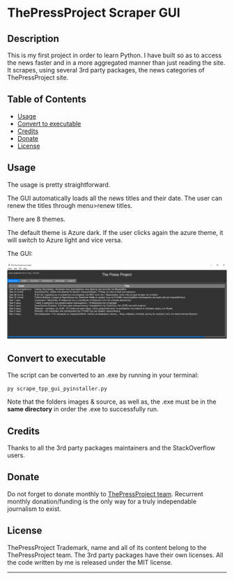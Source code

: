 # ThePressProject Scraper GUI

## Description

This is my first project in order to learn Python. 
I have built so as to access the news faster and in a more aggregated manner than just reading the site.
It scrapes, using several 3rd party packages, the news categories of ThePressProject site.


## Table of Contents
- [Usage](#usage)
- [Convert to executable](#convert-to-executable)
- [Credits](#credits)
- [Donate](#donate)
- [License](#license)

## Usage

The usage is pretty straightforward. 

The GUI automatically loads all the news titles and their date. The user can renew the titles through menu>renew titles.

There are 8 themes. 

The default theme is Azure dark. If the user clicks again the azure theme, it will switch to Azure light and vice versa. 

The GUI:


    
![alt text](https://github.com/LabAsim/scrape_tpp_gui/blob/main/assets/images/image.png)


## Convert to executable

The script can be converted to an .exe by running in your terminal: 

	py scrape_tpp_gui_pyinstaller.py 


Note that the folders images & source, as well as, the .exe must be in the **same directory** in order the .exe to successfully run.

## Credits

Thanks to all the 3rd party packages maintainers and the StackOverflow users.
## Donate

Do not forget to donate monthly to [ThePressProject team](https://community.thepressproject.gr/?lang=en). Recurrent monthly donation/funding is the only way for a truly independable journalism to exist. 

## License
ThePressProject Trademark, name and all of its content belong to the ThePressProject team. 
The 3rd party packages have their own licenses.
All the code written by me is released under the MIT license.

---


